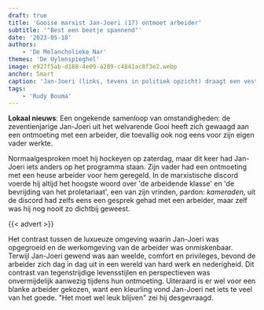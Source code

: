 ```yaml
---
draft: true
title: 'Gooise marxist Jan-Joeri (17) ontmoet arbeider'
subtitle: '"Best een beetje spannend"'
date: '2023-05-18'
authors:
    - 'De Melancholieke Nar'
themes: 'De Uylenspieghel'
image: e927f5ab-d188-4e09-a289-c4841ac8f3e2.webp
anchor: Smart
caption: 'Jan-Joeri (links, tevens in politiek opzicht) draagt een vest van Balenciaga (800€) en een arbeidersrugzak van de Zeeman (12€).'
tags:
    - 'Rudy Bouma'
---
```


**Lokaal nieuws**: Een ongekende samenloop van omstandigheden: de zeventienjarige Jan-Joeri uit het welvarende Gooi heeft zich gewaagd aan een ontmoeting met een arbeider, die toevallig ook nog eens voor zijn eigen vader werkte. 

Normaalgesproken moet hij hockeyen op zaterdag, maar dit keer had Jan-Joeri iets anders op het programma staan. Zijn vader had een ontmoeting met een heuse arbeider voor hem geregeld. In de marxistische discord voerde hij altijd het hoogste woord over 'de arbeidende klasse' en 'de bevrijding van het proletariaat', een van zijn vrinden, pardon: _kameraden_, uit de  discord had zelfs eens een gesprek gehad met een arbeider, maar zelf was hij nog nooit zo dichtbij geweest.

{{< advert >}}

Het contrast tussen de luxueuze omgeving waarin Jan-Joeri was opgegroeid en de werkomgeving van de arbeider was onmiskenbaar. Terwijl Jan-Joeri gewend was aan weelde, comfort en privileges, bevond de arbeider zich dag in dag uit in een wereld van hard werk en nederigheid. Dit contrast van tegenstrijdige levensstijlen en perspectieven was onvermijdelijk aanwezig tijdens hun ontmoeting. Uiteraard is er wel voor een blanke arbeider gekozen, want een kleurling vond Jan-Joeri net iets te veel van het goede. "Het moet wel leuk blijven" zei hij desgevraagd.
